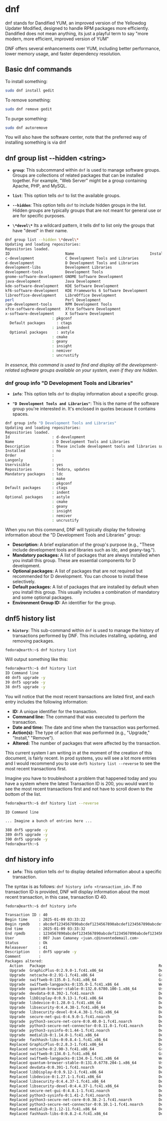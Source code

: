 # dnf

dnf stands for Dandified YUM, an improved version of the Yellowdog Updater Modified, designed to handle RPM packages more efficiently. Dandified does not mean anything, its just a playful term to say "more modern, more efficient, improved version of YUM"

DNF offers several enhancements over YUM, including better performance, lower memory usage, and faster dependency resolution.

## Basic dnf commands

To install something:
```bash
sudo dnf install gedit
```
To remove something:
```bash
sudo dnf remove gedit
```

To purge something:
```bash
sudo dnf autoremove
```

You will also have the software center, note that the preferred way of installing something is via dnf

## dnf group list --hidden \<string\>

- **`group`**: This subcommand within `dnf` is used to manage software groups. Groups are collections of related packages that can be installed together. For example, "Web Server" might be a group containing Apache, PHP, and MySQL.

- **`list`**: This option tells `dnf` to list the available groups.

- **`--hidden`**: This option tells `dnf` to include hidden groups in the list. Hidden groups are typically groups that are not meant for general use or are for specific purposes.

- **`\*devel\*`** Its a wildcard pattern, it tells dnf to list only the groups that have "devel" in their name.

```bash
dnf group list --hidden \*devel\*
Updating and loading repositories:
Repositories loaded.
ID                         Name                                  Installed
c-development              C Development Tools and Libraries            no
d-development              D Development Tools and Libraries            no
development-libs           Development Libraries                        no
development-tools          Development Tools                            no
gnome-software-development GNOME Software Development                   no
java-development           Java Development                             no
kde-software-development   KDE Software Development                     no
kf6-software-development   KDE Frameworks 6 Software Development        no
libreoffice-development    LibreOffice Development                      no
perl                       Perl Development                             no
rpm-development-tools      RPM Development Tools                        no
xfce-software-development  Xfce Software Development                    no
x-software-development     X Software Development                       no
                     : pkgconf
​￼​￼Default packages     : ctags
                     : indent
​￼​￼Optional packages    : astyle
                     : cmake
                     : geany
                     : insight
                     : nemiver
                     : uncrustify
```


*In essence, this command is used to find and display all the development-related software groups available on your system, even if they are hidden.*

### dnf group info "D Development Tools and Libraries"

- **`info`**: This option tells `dnf` to display information about a specific group.

- **`"D Development Tools and Libraries"`**: This is the name of the software group you're interested in. It's enclosed in quotes because it contains spaces.

```bash
dnf group info "D Development Tools and Libraries"
Updating and loading repositories:
Repositories loaded.
Id                   : d-development
Name                 : D Development Tools and Libraries
Description          : These include development tools and libraries such as ldc, and geany-tag.
Installed            : no
Order                :
Langonly             :
Uservisible          : yes
Repositories         : fedora, updates
Mandatory packages   : ldc
                     : make
                     : pkgconf
Default packages     : ctags
                     : indent
Optional packages    : astyle
                     : cmake
                     : geany
                     : insight
                     : nemiver
                     : uncrustify

```

When you run this command, DNF will typically display the following information about the "D Development Tools and Libraries" group:

- **Description:** A brief explanation of the group's purpose (e.g., "These include development tools and libraries such as ldc, and geany-tag.").
- **Mandatory packages:** A list of packages that are always installed when you install this group. These are essential components for D development.
- **Optional packages:** A list of packages that are not required but recommended for D development. You can choose to install these selectively.
- **Default packages:** A list of packages that are installed by default when you install this group. This usually includes a combination of mandatory and some optional packages.
- **Environment Group ID:** An identifier for the group.

## dnf5 history list

- **`history`**: This sub-command within `dnf` is used to manage the history of transactions performed by DNF. This includes installing, updating, and removing packages.

`fedora@earth:~$ dnf history list`

Will output something like this:

```bash
fedora@earth:~$ dnf history list
ID Command line                                                                 Date and time       Action(s) Altered
40 dnf5 upgrade -y                                                              2025-01-09 03:33:22                32
39 dnf5 upgrade -y                                                              2025-01-04 13:08:39                42
38 dnf5 upgrade -y                                                              2025-01-03 21:27:18               102
```

You will notice that the most recent transactions are listed first, and each entry includes the following information:

- **ID:** A unique identifier for the transaction.
- **Command line:** The command that was executed to perform the transaction.
- **Date and time:** The date and time when the transaction was performed.
- **Action(s):** The type of action that was performed (e.g., "Upgrade," "Install," "Remove").
- **Altered:** The number of packages that were affected by the transaction.

This current system I am writing in at the moment of the creation of this document, is fairly recent. In prod systems, you will see a lot more entries and I would recommend you to use `dnf5 history list --reverse` to see the most recent transactions first.

Imagine you have to troubleshoot a problem that happened today and you have a system where the latest Transaction ID is 200, you would want to see the most recent transactions first and not have to scroll down to the bottom of the list.

```bash
fedora@earth:~$ dnf history list --reverse

ID Command line                                                                 Date and time       Action(s) Altered

... Imagine a bunch of entries here ...

388 dnf5 upgrade -y                                                              2025-01-03 21:27:18               102
389 dnf5 upgrade -y                                                              2025-01-04 13:08:39                42
390 dnf5 upgrade -y                                                              2025-01-09 03:33:22                32
fedora@earth:~$
```

## dnf history info

- **`info`**: This option tells `dnf` to display detailed information about a specific transaction.

The syntax is as follows: `dnf history info <transaction_id>`. If no transaction ID is provided, DNF will display information about the most recent transaction, in this case, transaction ID 40.

```bash
fedora@earth:~$ dnf history info

Transaction ID : 40
Begin time     : 2025-01-09 03:33:22
Begin rpmdb    : abcdef1234567890abcdef1234567890abcdef1234567890abcdef1234567890
End time       : 2025-01-09 03:33:32
End rpmdb      : 1234567890abcdef1234567890abcdef1234567890abcdef1234567890abcdef
User           : 007 Juan Camaney <juan.c@inventedemail.com>
Status         : Ok
Releasever     : 41
Description    : dnf5 upgrade -y
Comment        :
Packages altered:
  Action   Package                                                   Reason          Repository
  Upgrade  GraphicPlus-0:2.9.0-1.fc41.x86_64                         Dependency      updates
  Upgrade  netcache-0:2.91-1.fc41.x86_64                             Group           updates
  Upgrade  swiftweb-0:135.0-1.fc41.x86_64                            Group           updates
  Upgrade  swiftweb-langpacks-0:135.0-1.fc41.x86_64                  Weak Dependency updates
  Upgrade  quantum-browser-stable-0:132.0.6780.100-1.x86_64          User            quantum-browser-testing
  Upgrade  devdata-0:0.392-1.fc41.noarch                             Dependency      updates
  Upgrade  libDisplay-0:0.9.13-1.fc41.x86_64                         Dependency      updates
  Upgrade  libdevice-0:1.28.0-1.fc41.x86_64                          Dependency      updates
  Upgrade  libsecurity-0:4.4.38-1.fc41.x86_64                        Dependency      updates
  Upgrade  libsecurity-devel-0:4.4.38-1.fc41.x86_64                  Dependency      updates
  Upgrade  secure-net-gui-0:4.9.0-1.fc41.noarch                      Dependency      securenet-fedora-stable
  Upgrade  python3-secure-net-core-0:0.40.0-1.fc41.noarch            Dependency      securenet-fedora-stable
  Upgrade  python3-secure-net-connector-0:0.11.0-1.fc41.noarch       Dependency      securenet-fedora-stable
  Upgrade  python3-sysinfo-0:1.44-1.fc41.noarch                      Dependency      updates
  Upgrade  medialib-0:1.14.0-1.fc41.x86_64                           Dependency      updates
  Upgrade  fashhash-libs-0:0.8.4-1.fc41.x86_64                       Dependency      updates
  Replaced GraphicPlus-0:2.8.3-1.fc41.x86_64                         Dependency      @System
  Replaced netcache-0:2.90-3.fc41.x86_64                             Group           @System
  Replaced swiftweb-0:134.0-1.fc41.x86_64                            Group           @System
  Replaced swiftweb-langpacks-0:134.0-1.fc41.x86_64                  Weak Dependency @System
  Replaced quantum-browser-stable-0:131.0.6778.204-1.x86_64          User            @System
  Replaced devdata-0:0.391-1.fc41.noarch                             Dependency      @System
  Replaced libDisplay-0:0.9.12-1.fc41.x86_64                         Dependency      @System
  Replaced libdevice-0:1.27.1-1.fc41.x86_64                          Dependency      @System
  Replaced libsecurity-0:4.4.37-1.fc41.x86_64                        Dependency      @System
  Replaced libsecurity-devel-0:4.4.37-1.fc41.x86_64                  Dependency      @System
  Replaced secure-net-gui-0:4.8.1-1.fc41.noarch                      Dependency      @System
  Replaced python3-sysinfo-0:1.41-2.fc41.noarch                      Dependency      @System
  Replaced python3-secure-net-core-0:0.38.2-1.fc41.noarch            Dependency      @System
  Replaced python3-secure-net-connector-0:0.10.1-1.fc41.noarch       Dependency      @System
  Replaced medialib-0:1.12-11.fc41.x86_64                            Dependency      @System
  Replaced fashhash-libs-0:0.8.2-4.fc41.x86_64                       Dependency      @System
```




